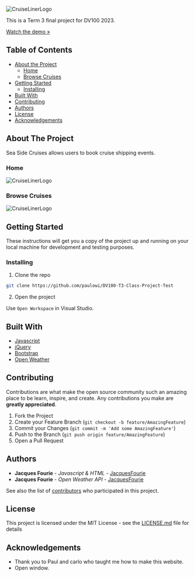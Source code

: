 
![CruiseLinerLogo](/Term3FinalWebDv100/assets/newAssets/Untitled-1.png)

This is a Term 3 final project for DV100 2023.

[Watch the demo »](https://youtu.be/gv3uU4WFxbI)

## Table of Contents

* [About the Project](#about-the-project)
   * [Home](#home)
   * [Browse Cruises](#Browse-Cruises)
* [Getting Started](#getting-started)
  * [Installing](#installing)
* [Built With](#built-with)
* [Contributing](#contributing)
* [Authors](#authors)
* [License](#license)
* [Acknowledgements](#acknowledgements)

## About The Project

Sea Side Cruises allows users to book cruise shipping events.

### Home

![CruiseLinerLogo](/Term3FinalWebDv100/Screenshots/Screenshot%202023-09-03%20214238.png)

### Browse Cruises

![CruiseLinerLogo](/Term3FinalWebDv100/Screenshots/Screenshot%202023-09-03%20214303.png)

## Getting Started

These instructions will get you a copy of the project up and running on your local machine for development and testing purposes.

### Installing

1. Clone the repo
```sh
git clone https://github.com/paulowi/DV100-T3-Class-Project-Test
```
2. Open the project

Use `Open Workspace` in Visual Studio.

## Built With

* [Javascript](https://developer.mozilla.org/en-US/docs/Web/JavaScript)
* [jQuery](https://jquery.com/)
* [Bootstrap](https://getbootstrap.com/)
* [Open Weather](https://openweathermap.org/)

## Contributing

Contributions are what make the open source community such an amazing place to be learn, inspire, and create. Any contributions you make are **greatly appreciated**.

1. Fork the Project
2. Create your Feature Branch (`git checkout -b feature/AmazingFeature`)
3. Commit your Changes (`git commit -m 'Add some AmazingFeature'`)
4. Push to the Branch (`git push origin feature/AmazingFeature`)
5. Open a Pull Request

## Authors

* **Jacques Fourie** - *Javascript & HTML* - [JacquesFourie](https://github.com/JacquesFFourie)
* **Jacques Fourie** - *Open Weather API* - [JacquesFourie](https://github.com/JacquesFFourie)

See also the list of [contributors](https://github.com/JacquesFFourie/Term3FinalWebDv100/graphs/contributors) who participated in this project.

## License

This project is licensed under the MIT License - see the [LICENSE.md](LICENSE.md) file for details

## Acknowledgements

* Thank you to Paul and carlo who taught me how to make this website.
* Open window.


